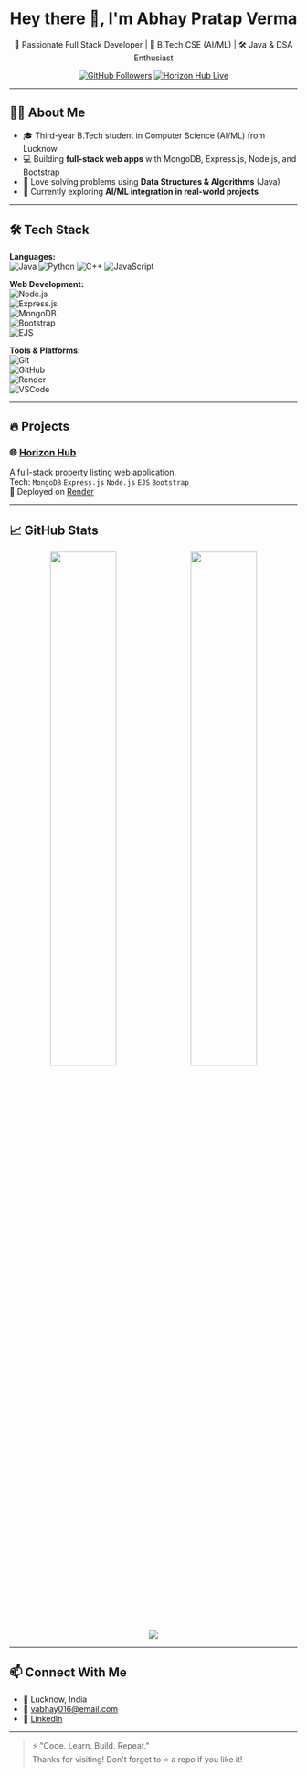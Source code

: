 <h1 align="center">Hey there 👋, I'm Abhay Pratap Verma</h1>

<p align="center">
  🚀 Passionate Full Stack Developer | 🧠 B.Tech CSE (AI/ML) | 🛠️ Java & DSA Enthusiast
</p>

<p align="center">
  <a href="https://github.com/CodxAbhay"><img src="https://img.shields.io/github/followers/CodxAbhay?label=Follow&style=social" alt="GitHub Followers"></a>
  <a href="https://horizon-hub.onrender.com/" target="_blank"><img src="https://img.shields.io/badge/Horizon--Hub-LIVE-green?style=flat-square&logo=vercel" alt="Horizon Hub Live"></a>
</p>

---

## 👨‍💻 About Me

- 🎓 Third-year B.Tech student in Computer Science (AI/ML) from Lucknow
- 💻 Building **full-stack web apps** with MongoDB, Express.js, Node.js, and Bootstrap
- 🧩 Love solving problems using **Data Structures & Algorithms** (Java)
- 🚀 Currently exploring **AI/ML integration in real-world projects**

---

## 🛠️ Tech Stack

**Languages:**  
![Java](https://img.shields.io/badge/-Java-007396?logo=java&logoColor=white&style=flat) 
![Python](https://img.shields.io/badge/-Python-3776AB?logo=python&logoColor=white&style=flat) 
![C++](https://img.shields.io/badge/-C++-00599C?logo=c%2B%2B&logoColor=white&style=flat) 
![JavaScript](https://img.shields.io/badge/-JavaScript-F7DF1E?logo=javascript&logoColor=black&style=flat)

**Web Development:**  
![Node.js](https://img.shields.io/badge/-Node.js-339933?logo=node.js&logoColor=white&style=flat)  
![Express.js](https://img.shields.io/badge/-Express-black?logo=express&logoColor=white&style=flat)  
![MongoDB](https://img.shields.io/badge/-MongoDB-47A248?logo=mongodb&logoColor=white&style=flat)  
![Bootstrap](https://img.shields.io/badge/-Bootstrap-7952B3?logo=bootstrap&logoColor=white&style=flat)  
![EJS](https://img.shields.io/badge/-EJS-ffffff?logo=javascript&logoColor=black&style=flat)

**Tools & Platforms:**  
![Git](https://img.shields.io/badge/-Git-F05032?logo=git&logoColor=white&style=flat)  
![GitHub](https://img.shields.io/badge/-GitHub-181717?logo=github&logoColor=white&style=flat)  
![Render](https://img.shields.io/badge/-Render-46E3B7?logo=render&logoColor=black&style=flat)  
![VSCode](https://img.shields.io/badge/-VSCode-007ACC?logo=visual-studio-code&logoColor=white&style=flat)

---

## 🔥 Projects

### 🌐 [Horizon Hub](https://horizon-hub.onrender.com/)
A full-stack property listing web application.  
Tech: `MongoDB` `Express.js` `Node.js` `EJS` `Bootstrap`  
🚀 Deployed on [Render](https://render.com)

---

## 📈 GitHub Stats

<p align="center">
  <img width="48%" src="https://github-readme-stats.vercel.app/api?username=CodxAbhay&show_icons=true&theme=radical" />
  <img width="48%" src="https://github-readme-streak-stats.herokuapp.com/?user=CodxAbhay&theme=radical" />
</p>

<p align="center">
  <img src="https://github-readme-stats.vercel.app/api/top-langs/?username=CodxAbhay&layout=compact&theme=radical" />
</p>

---

## 📫 Connect With Me

- 📍 Lucknow, India
- 📧 vabhay016@email.com 
- 💼 [LinkedIn](https://www.linkedin.com/in/abhay07v/) 

---

> ⚡ "Code. Learn. Build. Repeat."  
> Thanks for visiting! Don't forget to ⭐️ a repo if you like it!
